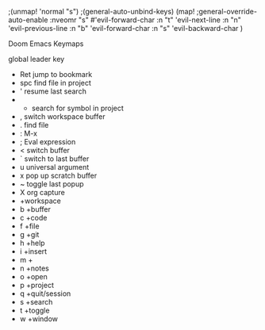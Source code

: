 
;(unmap! 'normal "s")
;(general-auto-unbind-keys)
(map! ;general-override-auto-enable :nveomr "s"  #'evil-forward-char
      :n "t" 'evil-next-line
      :n "n" 'evil-previous-line
      :n "b" 'evil-forward-char
      :n "s"  'evil-backward-char
      )

Doom Emacs Keymaps

<Space> global leader key

- Ret jump to bookmark
- spc find file in project
- ' resume last search
- * search for symbol in project
- , switch workspace buffer
- . find file
- : M-x
- ; Eval expression
- < switch buffer
- ` switch to last buffer
- u universal argument
- x pop up scratch buffer
- ~ toggle last popup
- X org capture
- <Tab> +workspace
- b +buffer
- c +code
- f +file
- g +git
- h +help
- i +insert
- m +<localleader>
- n +notes
- o +open
- p +project
- q +quit/session
- s +search
- t +toggle
- w +window
